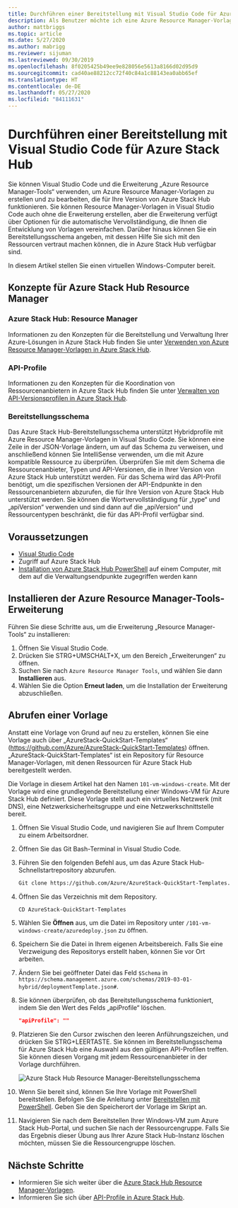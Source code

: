 ```yaml
---
title: Durchführen einer Bereitstellung mit Visual Studio Code für Azure Stack Hub
description: Als Benutzer möchte ich eine Azure Resource Manager-Vorlage in Visual Studio Code erstellen und das Bereitstellungsschema verwenden, um eine Vorlage zu erhalten, die mit meiner Version von Azure Stack Hub kompatibel ist.
author: mattbriggs
ms.topic: article
ms.date: 5/27/2020
ms.author: mabrigg
ms.reviewer: sijuman
ms.lastreviewed: 09/30/2019
ms.openlocfilehash: 8f0205425b49ee9e828056e5613a8166d02d95d9
ms.sourcegitcommit: cad40ae88212cc72f40c84a1c88143ea0abb65ef
ms.translationtype: HT
ms.contentlocale: de-DE
ms.lasthandoff: 05/27/2020
ms.locfileid: "84111631"
---
```

# <a name="deploy-with-visual-studio-code-to-azure-stack-hub"></a>Durchführen einer Bereitstellung mit Visual Studio Code für Azure Stack Hub

Sie können Visual Studio Code und die Erweiterung „Azure Resource Manager-Tools“ verwenden, um Azure Resource Manager-Vorlagen zu erstellen und zu bearbeiten, die für Ihre Version von Azure Stack Hub funktionieren. Sie können Resource Manager-Vorlagen in Visual Studio Code auch ohne die Erweiterung erstellen, aber die Erweiterung verfügt über Optionen für die automatische Vervollständigung, die Ihnen die Entwicklung von Vorlagen vereinfachen. Darüber hinaus können Sie ein Bereitstellungsschema angeben, mit dessen Hilfe Sie sich mit den Ressourcen vertraut machen können, die in Azure Stack Hub verfügbar sind.

In diesem Artikel stellen Sie einen virtuellen Windows-Computer bereit.

## <a name="concepts-for-azure-stack-hub-resource-manager"></a>Konzepte für Azure Stack Hub Resource Manager

### <a name="azure-stack-hub-resource-manager"></a>Azure Stack Hub: Resource Manager

Informationen zu den Konzepten für die Bereitstellung und Verwaltung Ihrer Azure-Lösungen in Azure Stack Hub finden Sie unter [Verwenden von Azure Resource Manager-Vorlagen in Azure Stack Hub](azure-stack-arm-templates.md).

### <a name="api-profiles"></a>API-Profile
Informationen zu den Konzepten für die Koordination von Ressourcenanbietern in Azure Stack Hub finden Sie unter [Verwalten von API-Versionsprofilen in Azure Stack Hub](azure-stack-version-profiles.md).

### <a name="the-deployment-schema"></a>Bereitstellungsschema

Das Azure Stack Hub-Bereitstellungsschema unterstützt Hybridprofile mit Azure Resource Manager-Vorlagen in Visual Studio Code. Sie können eine Zeile in der JSON-Vorlage ändern, um auf das Schema zu verweisen, und anschließend können Sie IntelliSense verwenden, um die mit Azure kompatible Ressource zu überprüfen. Überprüfen Sie mit dem Schema die Ressourcenanbieter, Typen und API-Versionen, die in Ihrer Version von Azure Stack Hub unterstützt werden. Für das Schema wird das API-Profil benötigt, um die spezifischen Versionen der API-Endpunkte in den Ressourcenanbietern abzurufen, die für Ihre Version von Azure Stack Hub unterstützt werden. Sie können die Wortvervollständigung für „type“ und „apiVersion“ verwenden und sind dann auf die „apiVersion“ und Ressourcentypen beschränkt, die für das API-Profil verfügbar sind.

## <a name="prerequisites"></a>Voraussetzungen

- [Visual Studio Code](https://code.visualstudio.com/)
- Zugriff auf Azure Stack Hub
- [Installation von Azure Stack Hub PowerShell](https://docs.microsoft.com/azure-stack/operator/azure-stack-powershell-install?toc=https%3A%2F%2Fdocs.microsoft.com%2Fen-us%2Fazure-stack%2Fuser%2FTOC.json&bc=https%3A%2F%2Fdocs.microsoft.com%2Fen-us%2Fazure-stack%2Fbreadcrumb%2Ftoc.json) auf einem Computer, mit dem auf die Verwaltungsendpunkte zugegriffen werden kann

## <a name="install-resource-manager-tools-extension"></a>Installieren der Azure Resource Manager-Tools-Erweiterung

Führen Sie diese Schritte aus, um die Erweiterung „Resource Manager-Tools“ zu installieren:

1. Öffnen Sie Visual Studio Code.
2. Drücken Sie STRG+UMSCHALT+X, um den Bereich „Erweiterungen“ zu öffnen.
3. Suchen Sie nach `Azure Resource Manager Tools`, und wählen Sie dann **Installieren** aus.
4. Wählen Sie die Option **Erneut laden**, um die Installation der Erweiterung abzuschließen.

## <a name="get-a-template"></a>Abrufen einer Vorlage

Anstatt eine Vorlage von Grund auf neu zu erstellen, können Sie eine Vorlage auch über „AzureStack-QuickStart-Templates“ (https://github.com/Azure/AzureStack-QuickStart-Templates) öffnen. „AzureStack-QuickStart-Templates“ ist ein Repository für Resource Manager-Vorlagen, mit denen Ressourcen für Azure Stack Hub bereitgestellt werden. 

Die Vorlage in diesem Artikel hat den Namen `101-vm-windows-create`. Mit der Vorlage wird eine grundlegende Bereitstellung einer Windows-VM für Azure Stack Hub definiert.  Diese Vorlage stellt auch ein virtuelles Netzwerk (mit DNS), eine Netzwerksicherheitsgruppe und eine Netzwerkschnittstelle bereit.

1. Öffnen Sie Visual Studio Code, und navigieren Sie auf Ihrem Computer zu einem Arbeitsordner.
2. Öffnen Sie das Git Bash-Terminal in Visual Studio Code.
3. Führen Sie den folgenden Befehl aus, um das Azure Stack Hub-Schnellstartrepository abzurufen.
    ```bash  
    Git clone https://github.com/Azure/AzureStack-QuickStart-Templates.git
    ```
4. Öffnen Sie das Verzeichnis mit dem Repository.
    ```bash  
    CD AzureStack-QuickStart-Templates
    ```
5. Wählen Sie **Öffnen** aus, um die Datei im Repository unter `/101-vm-windows-create/azuredeploy.json` zu öffnen.
6. Speichern Sie die Datei in Ihrem eigenen Arbeitsbereich. Falls Sie eine Verzweigung des Repositorys erstellt haben, können Sie vor Ort arbeiten.
7. Ändern Sie bei geöffneter Datei das Feld `$Schema` in `https://schema.management.azure.com/schemas/2019-03-01-hybrid/deploymentTemplate.json#`.
8. Sie können überprüfen, ob das Bereitstellungsschema funktioniert, indem Sie den Wert des Felds „apiProfile“ löschen.
    ```JSON  
    "apiProfile": ""
    ```
9. Platzieren Sie den Cursor zwischen den leeren Anführungszeichen, und drücken Sie STRG+LEERTASTE. Sie können im Bereitstellungsschema für Azure Stack Hub eine Auswahl aus den gültigen API-Profilen treffen. Sie können diesen Vorgang mit jedem Ressourcenanbieter in der Vorlage durchführen.

    ![Azure Stack Hub Resource Manager-Bereitstellungsschema](./media/azure-stack-resource-manager-deploy-template-vscode/azure-stack-resource-manager-vscode-schema.png)

10. Wenn Sie bereit sind, können Sie Ihre Vorlage mit PowerShell bereitstellen. Befolgen Sie die Anleitung unter [Bereitstellen mit PowerShell](azure-stack-deploy-template-powershell.md). Geben Sie den Speicherort der Vorlage im Skript an.
11. Navigieren Sie nach dem Bereitstellen Ihrer Windows-VM zum Azure Stack Hub-Portal, und suchen Sie nach der Ressourcengruppe. Falls Sie das Ergebnis dieser Übung aus Ihrer Azure Stack Hub-Instanz löschen möchten, müssen Sie die Ressourcengruppe löschen.

## <a name="next-steps"></a>Nächste Schritte

- Informieren Sie sich weiter über die [Azure Stack Hub Resource Manager-Vorlagen](azure-stack-arm-templates.md).  
- Informieren Sie sich über [API-Profile in Azure Stack Hub](azure-stack-version-profiles.md).